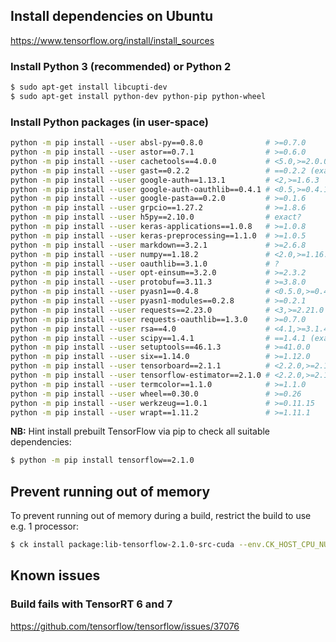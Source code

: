 ## Install dependencies on Ubuntu

https://www.tensorflow.org/install/install_sources

### Install Python 3 (recommended) or Python 2 
```bash
$ sudo apt-get install libcupti-dev
$ sudo apt-get install python-dev python-pip python-wheel
```

### Install Python packages (in user-space)

```bash
python -m pip install --user absl-py==0.8.0              # >=0.7.0
python -m pip install --user astor==0.7.1                # >=0.6.0
python -m pip install --user cachetools==4.0.0           # <5.0,>=2.0.0
python -m pip install --user gast==0.2.2                 # ==0.2.2 (exact)
python -m pip install --user google-auth==1.13.1         # <2,>=1.6.3
python -m pip install --user google-auth-oauthlib==0.4.1 # <0.5,>=0.4.1
python -m pip install --user google-pasta==0.2.0         # >=0.1.6
python -m pip install --user grpcio==1.27.2              # >=1.8.6
python -m pip install --user h5py==2.10.0                # exact?
python -m pip install --user keras-applications==1.0.8   # >=1.0.8
python -m pip install --user keras-preprocessing==1.1.0  # >=1.0.5
python -m pip install --user markdown==3.2.1             # >=2.6.8
python -m pip install --user numpy==1.18.2               # <2.0,>=1.16.0
python -m pip install --user oauthlib==3.1.0             # ?
python -m pip install --user opt-einsum==3.2.0           # >=2.3.2
python -m pip install --user protobuf==3.11.3            # >=3.8.0
python -m pip install --user pyasn1==0.4.8               # <0.5.0,>=0.4.6
python -m pip install --user pyasn1-modules==0.2.8       # >=0.2.1
python -m pip install --user requests==2.23.0            # <3,>=2.21.0
python -m pip install --user requests-oauthlib==1.3.0    # >=0.7.0
python -m pip install --user rsa==4.0                    # <4.1,>=3.1.4
python -m pip install --user scipy==1.4.1                # ==1.4.1 (exact)
python -m pip install --user setuptools==46.1.3          # >=41.0.0
python -m pip install --user six==1.14.0                 # >=1.12.0
python -m pip install --user tensorboard==2.1.1          # <2.2.0,>=2.1.0 (almost exact)
python -m pip install --user tensorflow-estimator==2.1.0 # <2.2.0,>=2.1.0 (almost exact)
python -m pip install --user termcolor==1.1.0            # >=1.1.0
python -m pip install --user wheel==0.30.0               # >=0.26
python -m pip install --user werkzeug==1.0.1             # >=0.11.15
python -m pip install --user wrapt==1.11.2               # >=1.11.1
```

**NB:** Hint install prebuilt TensorFlow via pip to check all suitable dependencies:
```bash
$ python -m pip install tensorflow==2.1.0
```

## Prevent running out of memory

To prevent running out of memory during a build, restrict the build to use
e.g. 1 processor:
```bash
$ ck install package:lib-tensorflow-2.1.0-src-cuda --env.CK_HOST_CPU_NUMBER_OF_PROCESSORS=1
```

## Known issues

### Build fails with TensorRT 6 and 7

https://github.com/tensorflow/tensorflow/issues/37076
